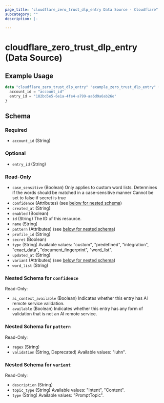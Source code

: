 ```yaml
---
page_title: "cloudflare_zero_trust_dlp_entry Data Source - Cloudflare"
subcategory: ""
description: |-
  
---
```


# cloudflare_zero_trust_dlp_entry (Data Source)



## Example Usage

```terraform
data "cloudflare_zero_trust_dlp_entry" "example_zero_trust_dlp_entry" {
  account_id = "account_id"
  entry_id = "182bd5e5-6e1a-4fe4-a799-aa6d9a6ab26e"
}
```

<!-- schema generated by tfplugindocs -->
## Schema

### Required

- `account_id` (String)

### Optional

- `entry_id` (String)

### Read-Only

- `case_sensitive` (Boolean) Only applies to custom word lists.
Determines if the words should be matched in a case-sensitive manner
Cannot be set to false if secret is true
- `confidence` (Attributes) (see [below for nested schema](#nestedatt--confidence))
- `created_at` (String)
- `enabled` (Boolean)
- `id` (String) The ID of this resource.
- `name` (String)
- `pattern` (Attributes) (see [below for nested schema](#nestedatt--pattern))
- `profile_id` (String)
- `secret` (Boolean)
- `type` (String) Available values: "custom", "predefined", "integration", "exact_data", "document_fingerprint", "word_list".
- `updated_at` (String)
- `variant` (Attributes) (see [below for nested schema](#nestedatt--variant))
- `word_list` (String)

<a id="nestedatt--confidence"></a>
### Nested Schema for `confidence`

Read-Only:

- `ai_context_available` (Boolean) Indicates whether this entry has AI remote service validation.
- `available` (Boolean) Indicates whether this entry has any form of validation that is not an AI remote service.


<a id="nestedatt--pattern"></a>
### Nested Schema for `pattern`

Read-Only:

- `regex` (String)
- `validation` (String, Deprecated) Available values: "luhn".


<a id="nestedatt--variant"></a>
### Nested Schema for `variant`

Read-Only:

- `description` (String)
- `topic_type` (String) Available values: "Intent", "Content".
- `type` (String) Available values: "PromptTopic".


